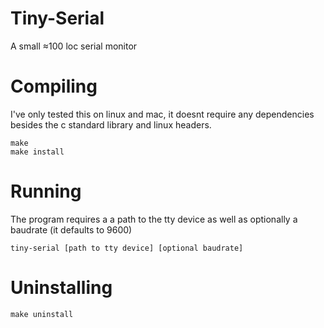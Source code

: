 # Tiny-Serial
A small ≈100 loc serial monitor
# Compiling
I've only tested this on linux and mac, it doesnt require any dependencies besides the c standard library and linux headers.
```
make
make install
```
# Running
The program requires a a path to the tty device as well as optionally a baudrate (it defaults to 9600)
```
tiny-serial [path to tty device] [optional baudrate]
```

# Uninstalling
```
make uninstall
```
